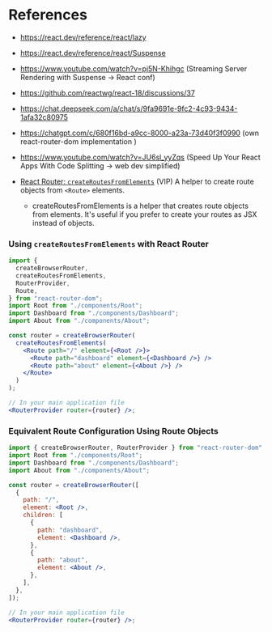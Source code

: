 # References

- https://react.dev/reference/react/lazy
- https://react.dev/reference/react/Suspense

- https://www.youtube.com/watch?v=pj5N-Khihgc (Streaming Server Rendering with Suspense -> React conf)
- https://github.com/reactwg/react-18/discussions/37

- https://chat.deepseek.com/a/chat/s/9fa9691e-9fc2-4c93-9434-1afa32c80975
- https://chatgpt.com/c/680f16bd-a9cc-8000-a23a-73d40f3f0990 (own react-router-dom implementation )

- https://www.youtube.com/watch?v=JU6sl_yyZqs (Speed Up Your React Apps With Code Splitting -> web dev simplified)

- [React Router: `createRoutesFromElements`](https://reactrouter.com/6.30.0/utils/create-routes-from-elements) (VIP)
  A helper to create route objects from `<Route>` elements.
  - createRoutesFromElements is a helper that creates route objects from <Route> elements. It's useful if you prefer to create your routes as JSX instead of objects.

### Using `createRoutesFromElements` with React Router

```jsx
import {
  createBrowserRouter,
  createRoutesFromElements,
  RouterProvider,
  Route,
} from "react-router-dom";
import Root from "./components/Root";
import Dashboard from "./components/Dashboard";
import About from "./components/About";

const router = createBrowserRouter(
  createRoutesFromElements(
    <Route path="/" element={<Root />}>
      <Route path="dashboard" element={<Dashboard />} />
      <Route path="about" element={<About />} />
    </Route>
  )
);

// In your main application file
<RouterProvider router={router} />;
```

### Equivalent Route Configuration Using Route Objects

```jsx
import { createBrowserRouter, RouterProvider } from "react-router-dom";
import Root from "./components/Root";
import Dashboard from "./components/Dashboard";
import About from "./components/About";

const router = createBrowserRouter([
  {
    path: "/",
    element: <Root />,
    children: [
      {
        path: "dashboard",
        element: <Dashboard />,
      },
      {
        path: "about",
        element: <About />,
      },
    ],
  },
]);

// In your main application file
<RouterProvider router={router} />;
```
